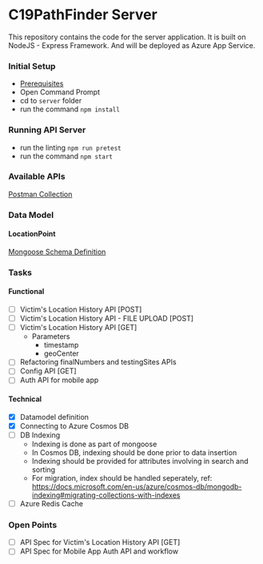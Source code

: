 # C19PathFinder Server

This repository contains the code for the server application. It is built on NodeJS - Express Framework. And will be deployed as Azure App Service.

### Initial Setup
- [Prerequisites](https://docs.microsoft.com/en-gb/azure/app-service/containers/quickstart-nodejs#prerequisites)
- Open Command Prompt
- cd to `server` folder
- run the command `npm install`

### Running API Server
- run the linting `npm run pretest`
- run the command `npm start`

### Available APIs
[Postman Collection](https://www.getpostman.com/collections/408465756d4682e64e12)

### Data Model

#### LocationPoint
[Mongoose Schema Definition](https://github.com/shinexavier/C19PathFinder/tree/master/server/src/models)

### Tasks
#### Functional 
- [ ] Victim's Location History API [POST]
- [ ] Victim's Location History API - FILE UPLOAD [POST]
- [ ] Victim's Location History API [GET]
    - Parameters
      - timestamp
      - geoCenter
- [ ] Refactoring finalNumbers and testingSites APIs
- [ ] Config API [GET]
- [ ] Auth API for mobile app

#### Technical
- [x] Datamodel definition
- [x] Connecting to Azure Cosmos DB
- [ ] DB Indexing
  - Indexing is done as part of mongoose
  - In Cosmos DB, indexing should be done prior to data insertion
  - Indexing should be provided for attributes involving in search and sorting
  - For migration, index should be handled seperately, ref: https://docs.microsoft.com/en-us/azure/cosmos-db/mongodb-indexing#migrating-collections-with-indexes
- [ ] Azure Redis Cache

### Open Points
- [ ] API Spec for Victim's Location History API [GET]
- [ ] API Spec for Mobile App Auth API and workflow
